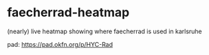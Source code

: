 # faecherrad-heatmap
(nearly) live heatmap showing where faecherrad is used in karlsruhe


pad: https://pad.okfn.org/p/HYC-Rad
